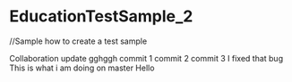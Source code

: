 # EducationTestSample_2
//Sample how to create a test sample

Collaboration update
gghggh
commit 1
commit 2
commit 3
I fixed that bug
This is what i am doing on master
Hello